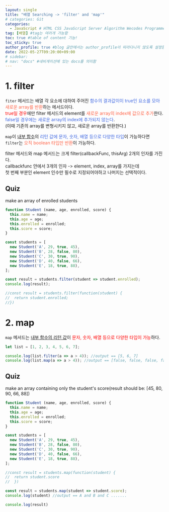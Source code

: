 ```yaml
---
layout: single
title: "배열 Searching -> 'filter' and 'map'"
# categories: Git
categories:
  - JavaScript # HTML CSS JavaScript Server Algorithm Wecodes Programmers CS Github Blog
tag: [배열] #tag는 여러개 가능함
toc: true #table of content 기능!
toc_sticky: true
author_profile: true #blog 글안에서는 author_profile이 따라다니지 않도록 설정함
date: 2022-05-27T09:20:00+09:00
# sidebar:
# nav: "docs" #네비게이션에 있는 docs를 의미함
---
```

# 1. filter
`fiter` 메서드는 배열 각 요소에 대하여 주어진 <span style="color:royalblue">함수의 결과값이이 true인 요소를 모아</span> <span style="color:tomato">새로운 array를 반환</span>하는 메서드이다.  
<span style="color:red">true일 경우</span>에만 filter 메서드의 element를 <span style="color:tomato">새로운 array의 index에 값으로 추가</span>한다.  
<span style="color:royalblue">false일 경우에는 새로운 array의 index에 추가되지 않는다</span>.  
(이때 기존의 array를 변형시키지 않고, 새로운 array를 반환한다.)  

`map`이 <u>내부 함수</u>의 <span style="color:royalblue">리턴 값에 문자, 숫자, 배열 등으로 다양한 타입</span>이 가능하다면  
`filter`는 <span style="color:tomato">오직 boolean 타입만 반환</span>이 가능하다.  

filter 메서드와 map 메서드는 크게 filter(callbackFunc, thisArg) 2개의 인자를 가진다.  
callbackfunc 안에서 3개의 인자 -> element, index, array를 가지는데  
첫 번째 부분인 element 인수만 필수로 지정되어야하고 나머지는 선택적이다.  

## Quiz
make an array of enrolled students

```js
function Student (name, age, enrolled, score) {
  this.name = name;
  this.age = age;
  this.enrolled = enrolled;
  this.score = score;
}

const students = [
  new Student('A', 29, true, 45),
  new Student('B', 28, false, 80),
  new Student('C', 30, true, 90),
  new Student('D', 40, false, 66),
  new Student('E', 18, true, 88),
];
```

```js
const result = students.filter(student => student.enrolled);
console.log(result);

//const result = students.filter(function(student) {
//	return student.enrolled;
//})
```

# 2. map
`map` 메서드는 <u>내부 함수의 리턴 값</u>이 <span style="color:red">문자, 숫자, 배열 등으로 다양한 타입이 가능</span>하다.  

```js
let list = [1, 2, 3, 4, 5, 6, 7];

console.log(list.filter(a => a > 4)); //output == [5, 6, 7]
console.log(list.map(a => a > 4)); //output == [false, false, false, false, true, true, true]
```

## Quiz
make an array containing only the student's score(result should be: [45, 80, 90, 66, 88])

```js
function Student (name, age, enrolled, score) {
  this.name = name;
  this.age = age;
  this.enrolled = enrolled;
  this.score = score;
}

const students = [
  new Student('A', 29, true, 45),
  new Student('B', 28, false, 80),
  new Student('C', 30, true, 90),
  new Student('D', 40, false, 66),
  new Student('E', 18, true, 88),
];
```

```js
//const result = students.map(function(student) {
//	return student.score
//	})

const result = students.map(student => student.score);
console.log(student) //output == A and B and C .......

console.log(result)
```

<!-- <span style="color:royalblue"> -->

<!-- 메소드 위에 변수 선언, 메소드 안에 메소드, 메소드 끝나고 리턴 -->

<!-- ### 2. Link 넣기

```

유형 1: (설명어를 입력) : [gunhee's coding blog](https://gunhee-jeong.github.io/)
유형 2: (URL 자동연결) : <https://gunhee-jeong.github.io/>
유형 3: (동일 파일 내 '문단으로 이동') : [1. Header로 이동](###-1-header)

```

유형 1: (설명어를 입력) : [gunhee's coding blog](https://gunhee-jeong.github.io/)
유형 2: (URL 자동연결) : <https://gunhee-jeong.github.io/>
유형 3: (동일 파일 내 '문단으로 이동') : [1. Header로 이동](#1-header)
유형 3의 방법

1. 특수문자를 제거
2. 스페이스는 -로 바꾸고
3. 대문자는 소문자로!
   그래서 ### 1. Header -> #1-header

## Link: [google][https://www.google.com/]

### 3. 수평선

```

---

```

---

### 4. 라인 바꾸기

```

스페이스바를 2번 눌러주면 다음칸으로
이동할 수 있어요!

```

---

스페이스바를 2번 눌러주면
다음칸으로 이동할 수 있어요!

### 5. list 만들기

```

1. 1번
2. 2번
3. 3번

- 순서없는 list
  - 순서없는 list
    - 순서없는 list

```

1. 1번
2. 2번
3. 3번

- 순서없는 list
  - 순서없는 list
    - 순서없는 list

---

### 6. font 관련

```

**진하게** -> 볼드
_기울여서_ -> 이탤릭체
~~취소선~~ -> 취소선

<ul>밑줄넣기</ul> -> 밑줄
<span style="color:red">빨간 글씨</span> -> 글자색
이것이 `인라인` 입니다 -> 인라인 코드
```

**진하게** -> 볼드
_기울여서_ -> 이탤릭체
~~취소선~~ -> 취소선
<u>밑줄넣기</u> -> 밑줄
<span style="color:red">빨간 글씨</span>
이것이 `인라인` 입니다 -> 인라인 코드

---

### 7. 인용구문

```
> coding
>
> > JavaScript
> >
> > > 내가 프짱!
```

> coding
>
> > JavaScript
> >
> > > 내가 프짱!

---

### 8. 이미지 삽입

```
유형1: ('사이즈를 조절' -> HTML 태그 사용) : <img src="https://gunhee-jeong.github.io/assets/images/blogLogo.png" width="300" height="200">
유형2: (이미지 삽입 후 -> 링크 걸기)
[![이미지](https://gunhee-jeong.github.io/assets/images/blogLogo/blogLogo.png)](https://gunhee-jeong.github.io/)
```

유형1: ('사이즈를 조절' -> HTML 태그 사용) : <img src="https://gunhee-jeong.github.io/assets/images/blogLogo.png" width="300" height="200">
유형2: (이미지 삽입 후 -> 링크 걸기)
[![이미지](https://gunhee-jeong.github.io/assets/images/blogLogo.png)](https://gunhee-jeong.github.io/)

### 9. 표 만들기

```
||국어|영어|
| :--- | ---: | :--: |
|건희 | 100점 | 100점
|철수 | 100점 | 100점
```

|      |  국어 | 영어  |
| :--- | ----: | :---: |
| 건희 | 100점 | 100점 |
| 철수 | 100점 | 100점 |

> - header를 넣고 싶은 경우 ---을 사용하고 :을 이용하여 정렬에 사용함!

### 10. 토글 만들기

```
<details>
<summary>여기를 누르세요</summary>
<div markdown="1">
숨겨진 내용
</div>
</details>
```

<details>
<summary>여기를 누르세요</summary>
<div markdown="1">
숨겨진 내용
</div>
</details> -->
